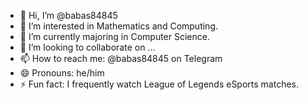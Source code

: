 - 👋 Hi, I’m @babas84845
- 👀 I’m interested in Mathematics and Computing.
- 🌱 I’m currently majoring in Computer Science.
- 💞️ I’m looking to collaborate on ...
- 📫 How to reach me: @babas84845 on Telegram
- 😄 Pronouns: he/him
- ⚡ Fun fact: I frequently watch League of Legends eSports matches.

<!---
babas84845/babas84845 is a ✨ special ✨ repository because its `README.md` (this file) appears on your GitHub profile.
You can click the Preview link to take a look at your changes.
--->
